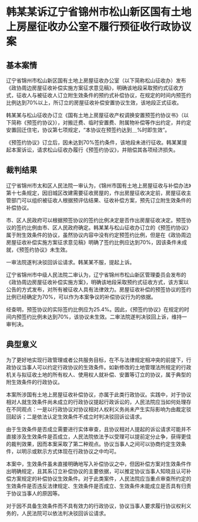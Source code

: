 # 韩某某诉辽宁省锦州市松山新区国有土地上房屋征收办公室不履行预征收行政协议案

## 基本案情

辽宁省锦州市松山新区国有土地上房屋征收办公室（以下简称松山征收办）发布《政协周边房屋征收补偿实施方案征求意见稿》，明确该地段采取预约式征收方式，征收人与被征收人订立附生效条件的预约式补偿协议，在规定的时间内预签约比例达到70%以上，所订立的房屋征收补偿安置协议生效，该地段正式征收。

韩某某与松山征收办订立《国有土地上房屋征收产权调换安置预签约协议书》（以下简称《预签约协议》），对搬迁费、临时安置费、附属物补偿等作出约定，并约定安置回迁住宅，协议第七项规定，“本协议在预签约达到＿%时即生效”。

《预签约协议》订立后，因未达到70%签约条件，该地段未进行征收。韩某某提起本案诉讼，请求松山征收办履行《预签约协议》，并赔偿其各项经济损失。

## 裁判结果

辽宁省锦州市太和区人民法院一审认为，《锦州市国有土地上房屋征收与补偿办法》第十七条规定，因旧城区改建需要征收房屋的，作出房屋征收决定前，房屋征收主管部门可以组织被征收人根据预评估结果、征收补偿方案，预先订立附生效条件的补偿协议。

市、区人民政府可以根据预签协议的签约比例决定是否作出房屋征收决定。预签协议的签约比例由市、区人民政府确定。韩某某与松山征收办订立的《预签约协议》属于附生效条件的协议，虽然协议内容中没有约定预签约比例，但是在《政协周边房屋征收补偿实施方案征求意见稿》明确了签约比例应达到70%，因该条件未成就，《预签约协议》未生效。

一审法院遂判决驳回诉讼请求。韩某某不服，提起上诉。

辽宁省锦州市中级人民法院二审认为，辽宁省锦州市松山新区管理委员会发布的《政协周边房屋征收补偿实施方案》，明确该地段采取预约式征收方式，该方案以公告的方式发布，对所有被征收人具有法律效力。房屋征收补偿的预签协议的签约比例已经确定为70%，可以作为本案争议的补偿协议行为的依据。

经查明，预签协议的实际签约比例应为25.4%。因此，《预签约协议》在规定的时间内预签约比例未达到70%，该协议未生效。二审法院遂判决驳回上诉，维持一审判决。

## 典型意义

为了更好地实现行政管理或者公共服务目标，在不与法律规定相冲突的前提下，行政协议当事人可以约定行政协议的生效条件。如新修改的土地管理法所规定的行政机关与拟征收土地的所有权人、使用权人就补偿、安置等订立的协议，属于典型的附生效条件的行政协议。

本案所涉国有土地上房屋征收补偿协议，亦属于此类行政协议。实践中，对于协议相对人就生效条件尚未成立的行政协议提起行政诉讼的，人民法院应当如何处理存在不同观点：一是以行政协议对协议相对人权利义务尚未产生实际影响为由裁定驳回起诉；二是依法认定生效条件不成立时判决驳回诉讼请求。

由于生效条件是否成立需要进行实体审查，且协议相对人提起的诉讼请求可能并不直接涉及生效条件是否成立，人民法院依法予以受理可以提前定分止争，获得更佳的裁判效果，因而本案采取了第二种观点。协议当事人之间可以协商约定生效条件，以明示或默示方式体现在行政协议之中均可。

本案中，生效条件虽未直接明确地写入补偿协议之中，但因补偿方案对生效条件作出明确规定，且其系订立补偿协议的主要依据，可以推定协议当事人知晓且认可补偿方案规定的补偿协议生效条件。对于此类案件，人民法院应当重点审查所约定的生效条件是否违反法律规定、生效条件是否成立、生效条件未能成立是否具有归责于协议当事人的原因等。

对于因不具备生效条件而不具有效力的行政协议，协议当事人要求履行协议权利义务的，人民法院可以依法判决驳回诉讼请求。
